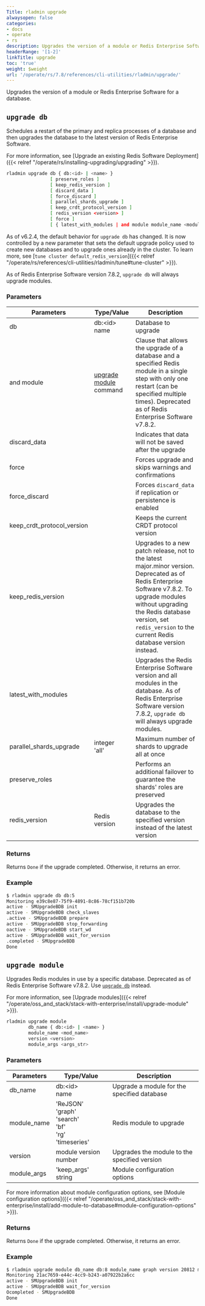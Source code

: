 ```yaml
---
Title: rladmin upgrade
alwaysopen: false
categories:
- docs
- operate
- rs
description: Upgrades the version of a module or Redis Enterprise Software for a database.
headerRange: '[1-2]'
linkTitle: upgrade
toc: 'true'
weight: $weight
url: '/operate/rs/7.8/references/cli-utilities/rladmin/upgrade/'
---
```


Upgrades the version of a module or Redis Enterprise Software for a database.

## `upgrade db`

Schedules a restart of the primary and replica processes of a database and then upgrades the database to the latest version of Redis Enterprise Software.

For more information, see [Upgrade an existing Redis Software Deployment]({{< relref "/operate/rs/installing-upgrading/upgrading" >}}).

```sh
rladmin upgrade db { db:<id> | <name> }
                [ preserve_roles ]
                [ keep_redis_version ]
                [ discard_data ]
                [ force_discard ]
                [ parallel_shards_upgrade ]
                [ keep_crdt_protocol_version ]
                [ redis_version <version> ]
                [ force ]
                [ { latest_with_modules | and module module_name <module name> version <version> module_args <arguments string> } ]
```

As of v6.2.4, the default behavior for `upgrade db` has changed.  It is now controlled by a new parameter that sets the default upgrade policy used to create new databases and to upgrade ones already in the cluster.  To learn more, see [`tune cluster default_redis_version`]({{< relref "/operate/rs/references/cli-utilities/rladmin/tune#tune-cluster" >}}).

As of Redis Enterprise Software version 7.8.2, `upgrade db` will always upgrade modules.

### Parameters

| Parameters                 | Type/Value               | Description                                                                                                            |
|----------------------------|--------------------------|------------------------------------------------------------------------------------------------------------------------|
| db                         | db:\<id\> <br />name     | Database to upgrade                                                                                                    |
| and module | [upgrade module](#upgrade-module) command | Clause that allows the upgrade of a database and a specified Redis module in a single step with only one restart (can be specified multiple times). Deprecated as of Redis Enterprise Software v7.8.2.  |
| discard_data               |                          | Indicates that data will not be saved after the upgrade                                                                |
| force                      |                          | Forces upgrade and skips warnings and confirmations                                                                    |
| force_discard              |                          | Forces `discard_data` if replication or persistence is enabled                                                   |
| keep_crdt_protocol_version |                          | Keeps the current CRDT protocol version                                                                                |
| keep_redis_version       |                          | Upgrades to a new patch release, not to the latest major.minor version. Deprecated as of Redis Enterprise Software v7.8.2. To upgrade modules without upgrading the Redis database version, set `redis_version` to the current Redis database version instead. |
| latest_with_modules        |                          | Upgrades the Redis Enterprise Software version and all modules in the database. As of Redis Enterprise Software version 7.8.2, `upgrade db` will always upgrade modules. |
| parallel_shards_upgrade    | integer <br />'all'        | Maximum number of shards to upgrade all at once                                                                        |
| preserve_roles             |                          | Performs an additional failover to guarantee the shards' roles are preserved                                             |
| redis_version              | Redis version            | Upgrades the database to the specified version instead of the latest version                                               |

### Returns

Returns `Done` if the upgrade completed. Otherwise, it returns an error.

### Example

```sh
$ rladmin upgrade db db:5
Monitoring e39c8e87-75f9-4891-8c86-78cf151b720b
active - SMUpgradeBDB init
active - SMUpgradeBDB check_slaves
.active - SMUpgradeBDB prepare
active - SMUpgradeBDB stop_forwarding
oactive - SMUpgradeBDB start_wd
active - SMUpgradeBDB wait_for_version
.completed - SMUpgradeBDB
Done
```

## `upgrade module`

Upgrades Redis modules in use by a specific database. Deprecated as of Redis Enterprise Software v7.8.2. Use [`upgrade db`](#upgrade-db) instead.

For more information, see [Upgrade modules]({{< relref "/operate/oss_and_stack/stack-with-enterprise/install/upgrade-module" >}}).

```sh
rladmin upgrade module
        db_name { db:<id> | <name> }
        module_name <mod_name>
        version <version>
        module_args <args_str>
```

### Parameters

| Parameters                 | Type/Value               | Description                                                                                                            |
|----------------------------|--------------------------|------------------------------------------------------------------------------------------------------------------------|
| db_name                    | db:\<id\> <br />name     | Upgrade a module for the specified database                                                                                     |
| module_name                | 'ReJSON'<br />'graph'<br />'search'<br />'bf'<br />'rg'<br />'timeseries' | Redis module to upgrade                                       |
| version                    | module version number    | Upgrades the module to the specified version                                                                               |
| module_args                | 'keep_args'<br />string    | Module configuration options                                                                                                       |

For more information about module configuration options, see [Module configuration options]({{< relref "/operate/oss_and_stack/stack-with-enterprise/install/add-module-to-database#module-configuration-options" >}}).

### Returns

Returns `Done` if the upgrade completed. Otherwise, it returns an error.

### Example

```sh
$ rladmin upgrade module db_name db:8 module_name graph version 20812 module_args ""
Monitoring 21ac7659-e44c-4cc9-b243-a07922b2a6cc
active - SMUpgradeBDB init
active - SMUpgradeBDB wait_for_version
Ocompleted - SMUpgradeBDB
Done
```
